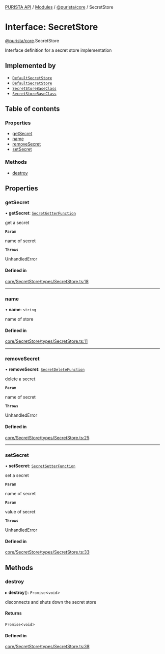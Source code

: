 [PURISTA API](../README.md) / [Modules](../modules.md) / [@purista/core](../modules/purista_core.md) / SecretStore

# Interface: SecretStore

[@purista/core](../modules/purista_core.md).SecretStore

Interface definition for a secret store implementation

## Implemented by

- [`DefaultSecretStore`](../classes/purista_core.DefaultSecretStore.md)
- [`DefaultSecretStore`](../classes/purista_core.DefaultSecretStore.md)
- [`SecretStoreBaseClass`](../classes/purista_core.SecretStoreBaseClass.md)
- [`SecretStoreBaseClass`](../classes/purista_core.SecretStoreBaseClass.md)

## Table of contents

### Properties

- [getSecret](purista_core.SecretStore.md#getsecret)
- [name](purista_core.SecretStore.md#name)
- [removeSecret](purista_core.SecretStore.md#removesecret)
- [setSecret](purista_core.SecretStore.md#setsecret)

### Methods

- [destroy](purista_core.SecretStore.md#destroy)

## Properties

### getSecret

• **getSecret**: [`SecretGetterFunction`](../modules/purista_core.md#secretgetterfunction)

get a secret

**`Param`**

name of secret

**`Throws`**

UnhandledError

#### Defined in

[core/SecretStore/types/SecretStore.ts:18](https://github.com/sebastianwessel/purista/blob/master/packages/core/src/core/SecretStore/types/SecretStore.ts#L18)

___

### name

• **name**: `string`

name of store

#### Defined in

[core/SecretStore/types/SecretStore.ts:11](https://github.com/sebastianwessel/purista/blob/master/packages/core/src/core/SecretStore/types/SecretStore.ts#L11)

___

### removeSecret

• **removeSecret**: [`SecretDeleteFunction`](../modules/purista_core.md#secretdeletefunction)

delete a secret

**`Param`**

name of secret

**`Throws`**

UnhandledError

#### Defined in

[core/SecretStore/types/SecretStore.ts:25](https://github.com/sebastianwessel/purista/blob/master/packages/core/src/core/SecretStore/types/SecretStore.ts#L25)

___

### setSecret

• **setSecret**: [`SecretSetterFunction`](../modules/purista_core.md#secretsetterfunction)

set a secret

**`Param`**

name of secret

**`Param`**

value of secret

**`Throws`**

UnhandledError

#### Defined in

[core/SecretStore/types/SecretStore.ts:33](https://github.com/sebastianwessel/purista/blob/master/packages/core/src/core/SecretStore/types/SecretStore.ts#L33)

## Methods

### destroy

▸ **destroy**(): `Promise`<`void`\>

disconnects and shuts down the secret store

#### Returns

`Promise`<`void`\>

#### Defined in

[core/SecretStore/types/SecretStore.ts:38](https://github.com/sebastianwessel/purista/blob/master/packages/core/src/core/SecretStore/types/SecretStore.ts#L38)
